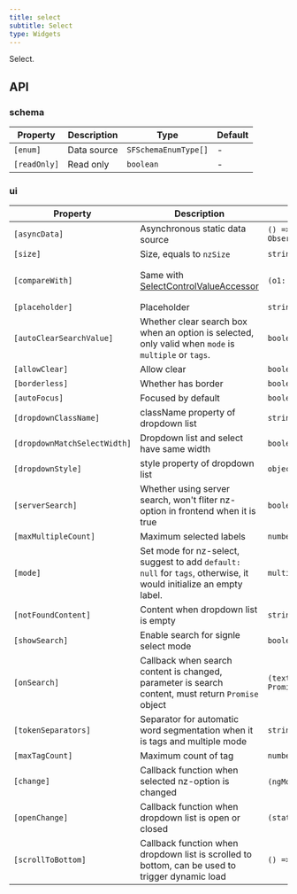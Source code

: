 ```yaml
---
title: select
subtitle: Select
type: Widgets
---
```


Select.

## API

### schema

| Property | Description | Type | Default |
|----------|-------------|------|---------|
| `[enum]` | Data source | `SFSchemaEnumType[]` | - |
| `[readOnly]` | Read only | `boolean` | - |

### ui

| Property | Description | Type | Default |
|----------|-------------|------|---------|
| `[asyncData]` | Asynchronous static data source | `() => Observable<SFSchemaEnumType[]>` | - |
| `[size]` | Size, equals to `nzSize` | `string` | - |
| `[compareWith]` | Same with [SelectControlValueAccessor](https://angular.io/api/forms/SelectControlValueAccessor#caveat-option-selection) | `(o1: any, o2: any) => boolean` | `(o1: any, o2: any) => o1===o2` |
| `[placeholder]` | Placeholder | `string` | - |
| `[autoClearSearchValue]` | Whether clear search box when an option is selected, only valid when `mode` is `multiple` or `tags`. | `boolean` | `true` |
| `[allowClear]` | Allow clear | `boolean` | `false` |
| `[borderless]` | Whether has border | `boolean` | `false` |
| `[autoFocus]` | Focused by default | `boolean` | `false` |
| `[dropdownClassName]` | className property of dropdown list | `string` | - |
| `[dropdownMatchSelectWidth]` | Dropdown list and select have same width | `boolean` | `true` |
| `[dropdownStyle]` | style property of dropdown list | `object` | - |
| `[serverSearch]` | Whether using server search, won't fliter nz-option in frontend when it is true | `boolean` | `false` |
| `[maxMultipleCount]` | Maximum selected labels | `number` | `Infinity` |
| `[mode]` | Set mode for nz-select, suggest to add `default: null` for `tags`, otherwise, it would initialize an empty label. | `multiple,tags,default` | `default` |
| `[notFoundContent]` | Content when dropdown list is empty | `string` | - |
| `[showSearch]` | Enable search for signle select mode | `boolean` | `false` |
| `[onSearch]` | Callback when search content is changed, parameter is search content, must return `Promise` object | `(text: string) => Promise<SFSchemaEnum[]>` | - |
| `[tokenSeparators]` | Separator for automatic word segmentation when it is tags and multiple mode | `string[]` | `[]` |
| `[maxTagCount]` | Maximum count of tag | `number` | - |
| `[change]` | Callback function when selected nz-option is changed | `(ngModel:any丨any[])=>void` | - |
| `[openChange]` | Callback function when dropdown list is open or closed | `(status: boolean) => void` | - |
| `[scrollToBottom]` | Callback function when dropdown list is scrolled to bottom, can be used to trigger dynamic load | `() => void` | - |
